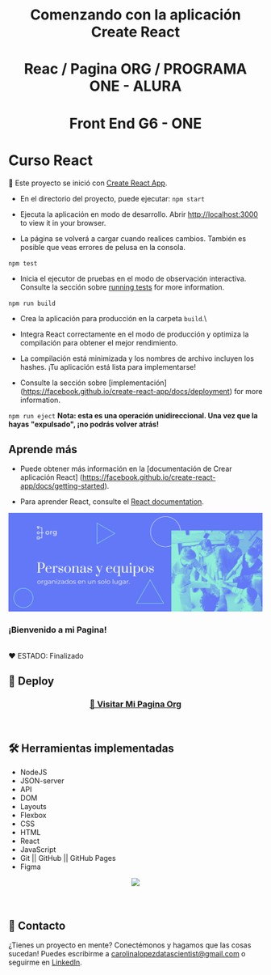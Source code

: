 <h1 align="center">  Comenzando con la aplicación Create React </h1>

<h1 align="center"> Reac / Pagina ORG / PROGRAMA ONE - ALURA </h1>

 <h1 align="center"> Front End G6 - ONE </h1>

# Curso React

🥇 Este proyecto se inició con [Create React App](https://github.com/facebook/create-react-app).

* En el directorio del proyecto, puede ejecutar: `npm start`

* Ejecuta la aplicación en modo de desarrollo.
Abrir [http://localhost:3000](http://localhost:3000) to view it in your browser.

* La página se volverá a cargar cuando realices cambios.
También es posible que veas errores de pelusa en la consola.

`npm test`

* Inicia el ejecutor de pruebas en el modo de observación interactiva.
Consulte la sección sobre [running tests](https://facebook.github.io/create-react-app/docs/running-tests) for more information.

`npm run build`

* Crea la aplicación para producción en la carpeta `build`.\
* Integra React correctamente en el modo de producción y optimiza la compilación para obtener el mejor rendimiento.

* La compilación está minimizada y los nombres de archivo incluyen los hashes.
¡Tu aplicación está lista para implementarse!

* Consulte la sección sobre [implementación]
(https://facebook.github.io/create-react-app/docs/deployment) for more information.

`npm run eject`
**Nota: esta es una operación unidireccional. Una vez que la hayas "expulsado", ¡no podrás volver atrás!**

## Aprende más

* Puede obtener más información en la [documentación de Crear aplicación React] (https://facebook.github.io/create-react-app/docs/getting-started).

* Para aprender React, consulte el [React documentation](https://reactjs.org/).



<p align="center" >
     <img width="600" heigth="300" src="public/img/header.png">
</p>


### ¡Bienvenido a mi Pagina!



<br />
  ❤️ ESTADO: Finalizado
<br />

## 🔎 Deploy
<div align="center">
  <h3>
    <a href="https://org-bay-zeta.vercel.app/" >
      🔗 Visitar Mi Pagina Org
    </a>
</div>
<br />

## 🛠️ Herramientas implementadas 
  - NodeJS
  - JSON-server
  - API
  - DOM
  - Layouts
  - Flexbox
  - CSS
  - HTML
  - React
  - JavaScript
  - Git || GitHub || GitHub Pages
  - Figma

<div align="center">
    <a href="https://skillicons.dev">
      <img src="https://skillicons.dev/icons?i=css,html,js,git,github,figma" />
    </a>
</div>
<br />

<br />

## 📧 Contacto
¿Tienes un proyecto en mente? Conectémonos y hagamos que las cosas sucedan! Puedes escribirme a carolinalopezdatascientist@gmail.com o seguirme en [LinkedIn](https://www.linkedin.com/in/carolina-lopez-430208106/).
<br /><br />
 
